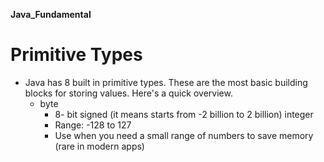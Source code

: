 **Java_Fundamental**

# Primitive Types

- Java has 8 built in primitive types. These are the most basic building blocks for storing values. Here's a quick overview.
  - byte
    - 8- bit signed (it means starts from -2 billion to 2 billion) integer
    - Range: -128 to 127
    - Use when you need a small range of numbers to save memory (rare in modern apps)
